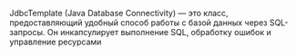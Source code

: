JdbcTemplate (Java Database Connectivity) — это класс, предоставляющий удобный способ работы с базой данных через SQL-запросы. Он инкапсулирует выполнение SQL, обработку ошибок и управление ресурсами